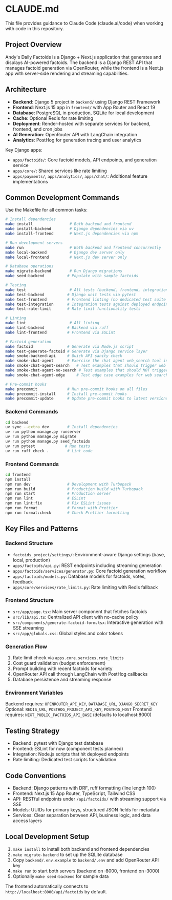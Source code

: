 # CLAUDE.md

This file provides guidance to Claude Code (claude.ai/code) when working with code in this repository.

## Project Overview

Andy's Daily Factoids is a Django + Next.js application that generates and displays AI-powered factoids. The backend is a Django REST API that manages factoid generation via OpenRouter, while the frontend is a Next.js app with server-side rendering and streaming capabilities.

## Architecture

- **Backend**: Django 5 project in `backend/` using Django REST Framework
- **Frontend**: Next.js 15 app in `frontend/` with App Router and React 19
- **Database**: PostgreSQL in production, SQLite for local development
- **Cache**: Optional Redis for rate limiting
- **Deployment**: Render-hosted with separate services for backend, frontend, and cron jobs
- **AI Generation**: OpenRouter API with LangChain integration
- **Analytics**: PostHog for generation tracing and user analytics

Key Django apps:
- `apps/factoids/`: Core factoid models, API endpoints, and generation service
- `apps/core/`: Shared services like rate limiting
- `apps/payments/`, `apps/analytics/`, `apps/chat/`: Additional feature implementations

## Common Development Commands

Use the Makefile for all common tasks:

```bash
# Install dependencies
make install                # Both backend and frontend
make install-backend        # Django dependencies via uv
make install-frontend       # Next.js dependencies via npm

# Run development servers
make run                    # Both backend and frontend concurrently
make local-backend          # Django dev server only
make local-frontend         # Next.js dev server only

# Database operations
make migrate-backend        # Run Django migrations
make seed-backend          # Populate with sample factoids

# Testing
make test                   # All tests (backend, frontend, integration)
make test-backend          # Django unit tests via pytest
make test-frontend         # Frontend linting (no dedicated test suite yet)
make test-integration      # Integration tests against deployed endpoints
make test-rate-limit       # Rate limit functionality tests

# Linting
make lint                   # All linting
make lint-backend          # Backend via ruff
make lint-frontend         # Frontend via ESLint

# Factoid generation
make factoid               # Generate via Node.js script
make test-generate-factoid # Generate via Django service layer
make smoke-backend-api     # Quick API sanity check
make smoke-chat-agent      # Exercise the chat agent web_search tool interactively
make smoke-chat-agent-search   # Test examples that should trigger web search
make smoke-chat-agent-no-search # Test examples that should NOT trigger web search
make smoke-chat-agent-edge     # Test edge case examples for web search behavior

# Pre-commit hooks
make precommit             # Run pre-commit hooks on all files
make precommit-install     # Install pre-commit hooks
make precommit-update      # Update pre-commit hooks to latest versions
```

### Backend Commands

```bash
cd backend
uv sync --extra dev        # Install dependencies
uv run python manage.py runserver
uv run python manage.py migrate
uv run python manage.py seed_factoids
uv run pytest             # Run tests
uv run ruff check .        # Lint code
```

### Frontend Commands

```bash
cd frontend
npm install
npm run dev                # Development with Turbopack
npm run build              # Production build with Turbopack
npm run start              # Production server
npm run lint               # ESLint
npm run lint:fix           # Fix ESLint issues
npm run format             # Format with Prettier
npm run format:check       # Check Prettier formatting
```

## Key Files and Patterns

### Backend Structure
- `factoids_project/settings/`: Environment-aware Django settings (base, local, production)
- `apps/factoids/api.py`: REST endpoints including streaming generation
- `apps/factoids/services/generator.py`: Core factoid generation workflow
- `apps/factoids/models.py`: Database models for factoids, votes, feedback
- `apps/core/services/rate_limits.py`: Rate limiting with Redis fallback

### Frontend Structure
- `src/app/page.tsx`: Main server component that fetches factoids
- `src/lib/api.ts`: Centralized API client with no-cache policy
- `src/components/generate-factoid-form.tsx`: Interactive generation with SSE streaming
- `src/app/globals.css`: Global styles and color tokens

### Generation Flow
1. Rate limit check via `apps.core.services.rate_limits`
2. Cost guard validation (budget enforcement)
3. Prompt building with recent factoids for variety
4. OpenRouter API call through LangChain with PostHog callbacks
5. Database persistence and streaming response

### Environment Variables
Backend requires: `OPENROUTER_API_KEY`, `DATABASE_URL`, `DJANGO_SECRET_KEY`
Optional: `REDIS_URL`, `POSTHOG_PROJECT_API_KEY`, `POSTHOG_HOST`
Frontend requires: `NEXT_PUBLIC_FACTOIDS_API_BASE` (defaults to localhost:8000)

## Testing Strategy

- Backend: pytest with Django test database
- Frontend: ESLint for now (component tests planned)
- Integration: Node.js scripts that hit deployed endpoints
- Rate limiting: Dedicated test scripts for validation

## Code Conventions

- Backend: Django patterns with DRF, ruff formatting (line length 100)
- Frontend: Next.js 15 App Router, TypeScript, Tailwind CSS
- API: RESTful endpoints under `/api/factoids/` with streaming support via SSE
- Models: UUIDs for primary keys, structured JSON fields for metadata
- Services: Clear separation between API, business logic, and data access layers

## Local Development Setup

1. `make install` to install both backend and frontend dependencies
2. `make migrate-backend` to set up the SQLite database
3. Copy `backend/.env.example` to `backend/.env` and add OpenRouter API key
4. `make run` to start both servers (backend on :8000, frontend on :3000)
5. Optionally `make seed-backend` for sample data

The frontend automatically connects to `http://localhost:8000/api/factoids` by default.